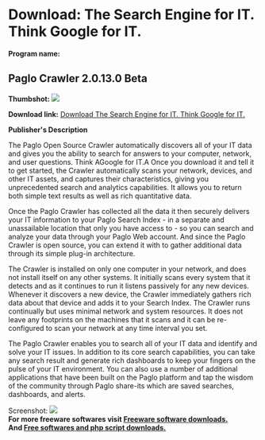 # Download: The Search Engine for IT. Think Google for IT.

**Program name:**

## Paglo Crawler 2.0.13.0 Beta

  
**Thumbshot:** ![](http://www.freewarefiles.com/screenshot/paglo_md.jpg)   
  
**Download link:** [Download The Search Engine for IT. Think Google for IT.](http://freesoftwares.boysofts.com/Paglo-Crawler-Beta_program_43394.html)  
  


**Publisher's Description**  
  


The Paglo Open Source Crawler automatically discovers all of your IT data and gives you the ability to search for answers to your computer, network, and user questions. Think AGoogle for IT.A Once you download it and tell it to get started, the Crawler automatically scans your network, devices, and other IT assets, and captures their characteristics, giving you unprecedented search and analytics capabilities. It allows you to return both simple text results as well as rich quantitative data. 

Once the Paglo Crawler has collected all the data it then securely delivers your IT information to your Paglo Search Index - in a separate and unassailable location that only you have access to - so you can search and analyze your data through your Paglo Web account. And since the Paglo Crawler is open source, you can extend it with to gather additional data through its simple plug-in architecture.

The Crawler is installed on only one computer in your network, and does not install itself on any other systems. It initially scans every system that it detects and as it continues to run it listens passively for any new devices. Whenever it discovers a new device, the Crawler immediately gathers rich data about that device and adds it to your Search Index. The Crawler runs continually but uses minimal network and system resources. It does not leave any footprints on the machines that it scans and it can be re-configured to scan your network at any time interval you set.

The Paglo Crawler enables you to search all of your IT data and identify and solve your IT issues. In addition to its core search capabilities, you can take any search result and generate rich dashboards to keep your fingers on the pulse of your IT environment. You can also use a number of additional applications that have been built on the Paglo platform and tap the wisdom of the community through Paglo share-its which are saved searches, dashboards, and alerts.

  
  
Screenshot: ![](http://www.freewarefiles.com/screenshot/paglo.jpg)   
**For more freeware softwares visit [Freeware software downloads.](http://freesoftwares.boysofts.com/)**   
**And [Free softwares and php script downloads.](http://www.boysofts.com/)**
